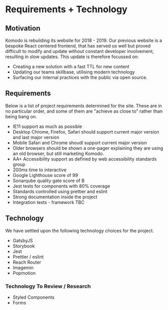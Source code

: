 # Requirements + Technology

## Motivation
Komodo is rebuilding its website for 2018 - 2019. Our previous website is a bespoke React centered frontend, that has served us well but proved difficult to modify and update without constant developer involvement, resulting in slow updates. This update is therefore focussed on:

 - Creating a new solution with a fast TTL for new content
 - Updating our teams skillbase, utilising modern technology
 - Surfacing our internal practices with the public via open source.

## Requirements

Below is a list of project requirements determined for the site. These are in no particular order, and some of them are "achieve as close to" rather than being bang on.

 - IE11 support as much as possible
 - Desktop Chrome, Firefox, Safari should support current major version and last major version
 - Mobile Safari and Chrome shoudl support current major version
 - Older browsers should be shown a one-pager explaining they are using an old browser, but still marketing Komodo.
 - AA+ Accessibility support as defined by web accessibility standards group
 - 200ms time to interactive
 - Google Lighthouse score of 99
 - Sonarqube quality gate score of B
 - Jest tests for components with 80% coverage
 - Standards controlled using prettier and eslint
 - Strong documentation inside the project
 - Integration tests - framework TBC

## Technology

We have settled upon the following technology choices for the project.

 - GatsbyJS
 - Storybook
 - Jest
 - Prettier / eslint
 - Reach Router
 - Imagemin
 - Popmotion

### Technology To Review / Research

 - Styled Components
 - Forms